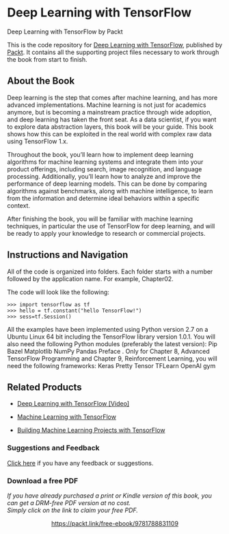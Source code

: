 


# Deep Learning with TensorFlow
Deep Learning with TensorFlow by Packt

This is the code repository for [Deep Learning with TensorFlow](https://www.packtpub.com/big-data-and-business-intelligence/deep-learning-tensorflow?utm_source=github&utm_medium=repository&utm_campaign=9781786469786), published by [Packt](https://www.packtpub.com/?utm_source=github). It contains all the supporting project files necessary to work through the book from start to finish.
## About the Book
Deep learning is the step that comes after machine learning, and has more advanced implementations. Machine learning is not just for academics anymore, but is becoming a mainstream practice through wide adoption, and deep learning has taken the front seat. As a data scientist, if you want to explore data abstraction layers, this book will be your guide. This book shows how this can be exploited in the real world with complex raw data using TensorFlow 1.x.

Throughout the book, you’ll learn how to implement deep learning algorithms for machine learning systems and integrate them into your product offerings, including search, image recognition, and language processing. Additionally, you’ll learn how to analyze and improve the performance of deep learning models. This can be done by comparing algorithms against benchmarks, along with machine intelligence, to learn from the information and determine ideal behaviors within a specific context.

After finishing the book, you will be familiar with machine learning techniques, in particular the use of TensorFlow for deep learning, and will be ready to apply your knowledge to research or commercial projects.
## Instructions and Navigation
All of the code is organized into folders. Each folder starts with a number followed by the application name. For example, Chapter02.



The code will look like the following:
```
>>> import tensorflow as tf
>>> hello = tf.constant("hello TensorFlow!")
>>> sess=tf.Session()
```

All the examples have been implemented using Python version 2.7 on a Ubuntu Linux 64
bit including the TensorFlow library version 1.0.1.
You will also need the following Python modules (preferably the latest version):
Pip
Bazel
Matplotlib
NumPy
Pandas
Preface
. Only for Chapter 8, Advanced TensorFlow Programming and Chapter 9, Reinforcement
Learning, you will need the following frameworks:
Keras
Pretty Tensor
TFLearn
OpenAI gym

## Related Products
* [Deep Learning with TensorFlow [Video]](https://www.packtpub.com/big-data-and-business-intelligence/deep-learning-tensorflow-video)

* [Machine Learning with TensorFlow](https://www.packtpub.com/big-data-and-business-intelligence/machine-learning-tensorflow)

* [Building Machine Learning Projects with TensorFlow](https://www.packtpub.com/big-data-and-business-intelligence/building-machine-learning-projects-tensorflow)

### Suggestions and Feedback
[Click here](https://docs.google.com/forms/d/e/1FAIpQLSe5qwunkGf6PUvzPirPDtuy1Du5Rlzew23UBp2S-P3wB-GcwQ/viewform) if you have any feedback or suggestions.
### Download a free PDF

 <i>If you have already purchased a print or Kindle version of this book, you can get a DRM-free PDF version at no cost.<br>Simply click on the link to claim your free PDF.</i>
<p align="center"> <a href="https://packt.link/free-ebook/9781788831109">https://packt.link/free-ebook/9781788831109 </a> </p>